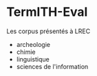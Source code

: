 # TermITH-Eval

Les corpus présentés à LREC


 - archeologie
 - chimie
 - linguistique
 - sciences de l'information

